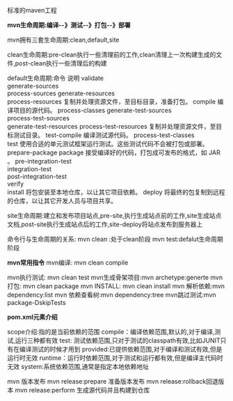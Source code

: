 标准的maven工程

**mvn生命周期:编译--》测试--》打包--》部署**

mvn拥有三套生命周期:clean,default,site

clean生命周期:pre-clean执行一些清理前的工作,clean清理上一次构建生成的文件,post-clean执行一些清理后的构建

default生命周期:命令	说明
            validate	
            generate-sources	
            process-sources	
            generate-resources	
            process-resources	复制并处理资源文件，至目标目录，准备打包。
            compile	编译项目的源代码。
            process-classes	
            generate-test-sources	
            process-test-sources	
            generate-test-resources	
            process-test-resources	复制并处理资源文件，至目标测试目录。
            test-compile	编译测试源代码。
            process-test-classes	
            test	使用合适的单元测试框架运行测试。这些测试代码不会被打包或部署。
            prepare-package	
            package	接受编译好的代码，打包成可发布的格式，如 JAR 。
            pre-integration-test	
            integration-test	
            post-integration-test	
            verify	
            install	将包安装至本地仓库，以让其它项目依赖。
            deploy	将最终的包复制到远程的仓库，以让其它开发人员与项目共享。

site生命周期:建立和发布项目站点,pre-site,执行生成站点前的工作,site生成站点文档,post-site执行生成站点后的工作,site-deploy将站点发布到服务器上

命令行与生命周期的关系:
mvn clean :处于clean阶段
mvn test:defalut生命周期阶段



**mvn常用指令**
mvn编译: mvn clean compile 

mvn执行测试: mvn clean test
mvn生成骨架项目:mvn archetype:generte
mvn打包: mvn clean package
mvn INSTALL: mvn clean install
mvn 解析依赖:mvn dependency:list
mvn 依赖查看树:mvn dependency:tree
mvn跳过测试:mvn package-DskipTests

**pom.xml元素介绍**

scope介绍:指的是当前依赖的范围
  compile：编译依赖范围,默认的,对于编译,测试,运行三种都有效
  test: 测试依赖范围,只对于测试的classpath有效,比如JUNIT只有在编译测试的时候才用到
  provided:已提供依赖范围,对于编译和测试有效,但是运行时无效
  runtime：运行时依赖范围,对于测试和运行都有效,但是编译主代码时无效
  system:系统依赖范围,通常是指定本地依赖地址
  

mvn 版本发布
mvn release:prepare 准备版本发布
mvn release:rollback回退版本
mvn release:perform 生成源代码并且构建到仓库

